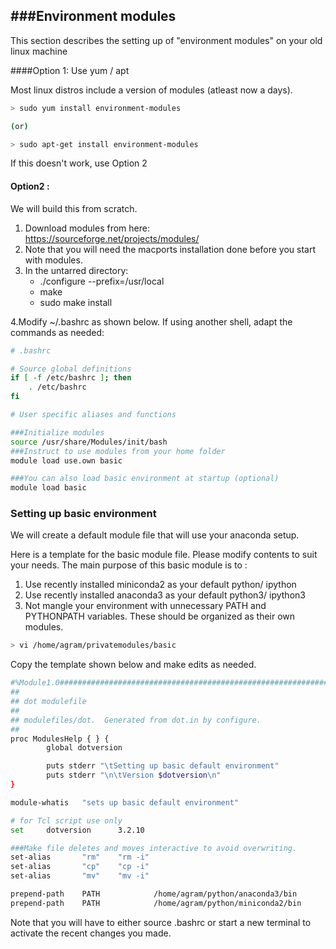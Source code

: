 ###Environment modules
----------------

This section describes the setting up of "environment modules" on your old linux machine

####Option 1: Use yum / apt

Most linux distros include a version of modules (atleast now a days). 
```bash
> sudo yum install environment-modules

(or)

> sudo apt-get install environment-modules
```

If this doesn't work, use Option 2

#### Option2 :

We will build this from scratch.

1. Download modules from here: https://sourceforge.net/projects/modules/
2. Note that you will need the macports installation done before you start with modules.
3. In the untarred directory:
    - ./configure --prefix=/usr/local
    - make
    - sudo make install

4.Modify ~/.bashrc as shown below. If using another shell, adapt the commands as needed:
```bash
# .bashrc

# Source global definitions
if [ -f /etc/bashrc ]; then
	. /etc/bashrc
fi

# User specific aliases and functions

###Initialize modules
source /usr/share/Modules/init/bash
###Instruct to use modules from your home folder
module load use.own basic

###You can also load basic environment at startup (optional)
module load basic
```


### Setting up basic environment

We will create a default module file that will use your anaconda setup.

Here is a template for the basic module file. Please modify contents to suit your needs.
The main purpose of this basic module is to :

1. Use recently installed miniconda2 as your default python/ ipython
2. Use recently installed anaconda3 as your default python3/ ipython3
3. Not mangle your environment with unnecessary PATH and PYTHONPATH variables. These should be organized as their own modules.

```bash
> vi /home/agram/privatemodules/basic
```
Copy the template shown below and make edits as needed.
```bash
#%Module1.0#####################################################################
##
## dot modulefile
##
## modulefiles/dot.  Generated from dot.in by configure.
##
proc ModulesHelp { } {
        global dotversion

        puts stderr "\tSetting up basic default environment"
        puts stderr "\n\tVersion $dotversion\n"
}

module-whatis   "sets up basic default environment"

# for Tcl script use only
set     dotversion      3.2.10

###Make file deletes and moves interactive to avoid overwriting.
set-alias       "rm"    "rm -i"
set-alias       "cp"    "cp -i"
set-alias       "mv"    "mv -i"

prepend-path    PATH            /home/agram/python/anaconda3/bin
prepend-path    PATH            /home/agram/python/miniconda2/bin
```

Note that you will have to either source .bashrc or start a new terminal to activate the recent changes you made.

